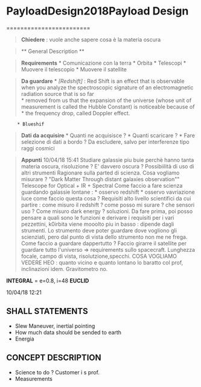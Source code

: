 # PayloadDesign2018Payload Design
========================
> __Chiedere__ : vuole anche sapere cosa è la materia oscura 

> ** General Description **

> **Requirements**
		* Comunicazione con la terra
		* Orbita
		* Telescopi
		* Muovere il telescopio 
		* Muovere il satellite

> **Da guardare**
		* *[Redshift]*  : Red Shift is an effect that is observable when you analyze the spectroscopic signature of an electromagnetic radiation source that is so far 		
		*                          removed from us that the expansion of the universe (whose unit of measurement is called the Hubble Constant) is noticeable because of 
		*                          the  frequency drop, called Doppler effect.


		* Blueshif

> **Dati da acquisire**
		* Quanti ne acquisisce ? 
		* Quanti scaricare ?
		* Fare selezione di dati a bordo ? Da escludere, salvo per interferenze tipo raggi cosmici

> **Appunti**  10/04/18 15:41
Studiare galassie piu buie perchè hanno tanta materia oscura, risoluzione ? E' davvero oscura  ? Possibiilità di uso di altri strumenti
Ragionare sulla parted di scienza. Cosa vogliamo misurare ?  "Dark Matter Through distant galaxies observation""  Telescope for Optical + IR + Spectral
Come faccio a fare scienza guardando galassie lontane :
		* osservo redshift
		* osservo vavriazione luce
come faccio questa cosa ?  Requisiti alto livello scientifici da cui partire : come misuro il redshift ? come posso mi surare ? che sensori uso ? 
Come misuro dark energy ? soluzioni.
Da fare prima, poi posso pensare a quali sono le funzioni e derivare i requisiti per i vari pezzettini, k0irbita viene mooolto piu in basso : dipende dagli strumenti.
Lo strumento deve poter guardare dove vogliono gli scienziati, pero dal punto di vista dello strumento non me ne frega. Come faccio a guardare dappertutto ? Faccio girarre il satellite per guardare tutto l'universo => requirements sullo spacecraft.
Lunghezza focale, campo di vista, risolutzione,specchi.
COSA VOGLIAMO VEDERE
HEO : quanto vicino e quanto lontano lo baratto col prof, inclinazioni idem. 
Gravitometro no. 

__INTEGRAL__ = e=0.8, i=48
__EUCLID__

10/04/18 12:21

SHALL STATEMENTS
-------------------------------
* Slew Maneuver, inertial pointing
* How much data should be sended to earth
* Energia



CONCEPT DESCRIPTION
-------------------------------------
* Science to do ? Customer i s prof.
* Measurements
